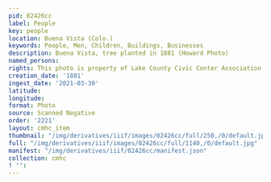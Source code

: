 ```yaml
---
pid: 02426cc
label: People
key: people
location: Buena Vista (Colo.)
keywords: People, Men, Children, Buildings, Businesses
description: Buena Vista, tree planted in 1881 (Howard Photo)
named_persons: 
rights: This photo is property of Lake County Civic Center Association.
creation_date: '1881'
ingest_date: '2021-03-30'
latitude: 
longitude: 
format: Photo
source: Scanned Negative
order: '2221'
layout: cmhc_item
thumbnail: "/img/derivatives/iiif/images/02426cc/full/250,/0/default.jpg"
full: "/img/derivatives/iiif/images/02426cc/full/1140,/0/default.jpg"
manifest: "/img/derivatives/iiif/02426cc/manifest.json"
collection: cmhc
! '': 
---
```

